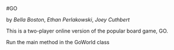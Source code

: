 

#GO 

by *Bella Boston*, *Ethan Perlakowski*, *Joey Cuthbert*

This is a two-player online version of the popular board game, GO.

Run the main method in the GoWorld class
